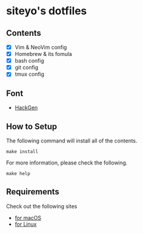# siteyo's dotfiles

## Contents
* [x] Vim & NeoVim config
* [x] Homebrew & its fomula
* [x] bash config
* [x] git config
* [x] tmux config

## Font
- [HackGen](https://github.com/yuru7/HackGen/releases)

## How to Setup

The following command will install all of the contents.
```shell
make install
```

For more information, please check the following.
```shell
make help
```

## Requirements

Check out the following sites

- [for macOS](https://docs.brew.sh/Installation#macos-requirements)
- [for Linux](https://docs.brew.sh/Homebrew-on-Linux#requirements)
